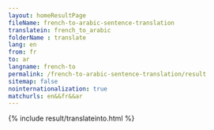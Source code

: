 ```yaml
---
layout: homeResultPage
fileName: french-to-arabic-sentence-translation
translatein: french_to_arabic
folderName : translate
lang: en
from: fr
to: ar
langname: french-to
permalink: /french-to-arabic-sentence-translation/result
sitemap: false
nointernationalization: true
matchurls: en&&fr&&ar
---
```

{% include result/translateinto.html %}

<script src="/js/result/translation.js" data-foldername="{{page.folderName}}" data-lang="{{page.lang}}"></script>
